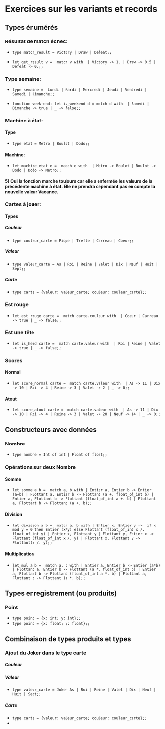 # Exercices sur les variants et records

## Types énumérés


### Résultat de match échec:

- `type match_result = Victory | Draw | Defeat;;`

- `let get_result v = 
match v with 
| Victory -> 1.
| Draw -> 0.5
| Defeat -> 0.;;`



### Type semaine:

- `type semaine = 
Lundi |
Mardi |
Mercredi |
Jeudi |
Vendredi |
Samedi |
Dimanche;;`

- `fonction week-end:
let is_weekend d =
 match d with 
| Samedi | Dimanche -> true
| _ -> false;;`


### Machine à état: 

#### Type
- `type etat = Metro | Boulot | Dodo;;`

#### Machine:
- `let machine_etat e = 
match e with 
| Metro -> Boulot
| Boulot -> Dodo
| Dodo -> Metro;;`

#### 5) Oui la fonction marche toujours car elle a enfermée les valeurs de la précédente machine à état. Elle ne prendra cependant pas en compte la nouvelle valeur Vacance.


### Cartes à jouer:

#### Types

##### Couleur
- `type couleur_carte = Pique | Trefle | Carreau | Coeur;;`

##### Valeur
- `type valeur_carte = As | Roi | Reine | Valet | Dix | Neuf | Huit | Sept;;`

##### Carte
- `type carte = {valeur: valeur_carte; couleur: couleur_carte};;`

### Est rouge
- `let est_rouge carte = 
match carte.couleur with 
| Coeur | Carreau -> true
| _ -> false;;`

### Est une tête

- `let is_head carte = 
match carte.valeur with 
| Roi | Reine | Valet -> true
| _ -> false;;`


### Scores

#### Normal
- `let score_normal carte = 
match carte.valeur with 
| As -> 11
| Dix -> 10
| Roi -> 4
| Reine -> 3
| Valet -> 2
| _ -> 0;;`

#### Atout 
- `let score_atout carte = 
match carte.valeur with 
| As -> 11
| Dix -> 10
| Roi -> 4
| Reine -> 3
| Valet -> 20
| Neuf -> 14
| _ -> 0;;`

## Constructeurs avec données

### Nombre
- `type nombre = Int of int | Float of float;;`


### Opérations sur deux Nombre

#### Somme 
- `let somme a b = 
match a, b with
| Entier a, Entier b -> Entier (a+b)
| Flottant a, Entier b -> Flottant (a +. float_of_int b)
| Entier a, Flottant b -> Flottant (float_of_int a +. b)
| Flottant a, Flottant b -> Flottant (a +. b);;`

#### Division

- `let division a b = 
match a, b with
| Entier x, Entier y -> 
if x mod y = 0 then Entier (x/y)
else Flottant (float_of_int x /. float_of_int y)
| Entier x, Flottant y | Flottant y, Entier x -> Flottant (float_of_int x /. y)
| Flottant x, Flottant y -> Flottant(x /. y);;`

#### Multiplication
- `let mul a b = 
match a, b with
| Entier a, Entier b -> Entier (a*b)
| Flottant a, Entier b -> Flottant (a *. float_of_int b)
| Entier a, Flottant b -> Flottant (float_of_int a *. b)
| Flottant a, Flottant b -> Flottant (a *. b);;`


## Types enregistrement (ou produits)

### Point
- `type point = {x: int; y: int};;`
- `type point = {x: float; y: float};;`


## Combinaison de types produits et types

### Ajout du Joker dans le type carte

##### Couleur

##### Valeur
- `type valeur_carte = Joker As | Roi | Reine | Valet | Dix | Neuf | Huit | Sept;;`

##### Carte
- `type carte = {valeur: valeur_carte; couleur: couleur_carte};;`
- 
